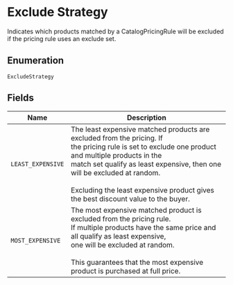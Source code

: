 
# Exclude Strategy

Indicates which products matched by a CatalogPricingRule
will be excluded if the pricing rule uses an exclude set.

## Enumeration

`ExcludeStrategy`

## Fields

| Name | Description |
|  --- | --- |
| `LEAST_EXPENSIVE` | The least expensive matched products are excluded from the pricing. If<br>the pricing rule is set to exclude one product and multiple products in the<br>match set qualify as least expensive, then one will be excluded at random.<br><br>Excluding the least expensive product gives the best discount value to the buyer. |
| `MOST_EXPENSIVE` | The most expensive matched product is excluded from the pricing rule.<br>If multiple products have the same price and all qualify as least expensive,<br>one will be excluded at random.<br><br>This guarantees that the most expensive product is purchased at full price. |

